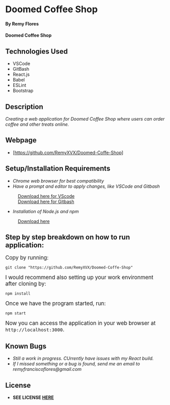 # Doomed Coffee Shop

#### By **Remy Flores**

#### **Doomed Coffee Shop**

## Technologies Used
* VSCode
* GitBash
* React.js
* Babel
* ESLint
* Bootstrap

## Description
_Creating a web application for Doomed Coffee Shop where users can order coffee and other treats online._

## Webpage
* [https://github.com/RemyXVX/Doomed-Coffe-Shop]

## Setup/Installation Requirements
* _Chrome web browser for best compatibility_
* _Have a prompt and editor to apply changes, like VSCode and Gitbash_

&nbsp;&nbsp;&nbsp;&nbsp;&nbsp;&nbsp;&nbsp;&nbsp;&nbsp;&nbsp;[Download here for VScode](https://code.visualstudio.com/download)<br>
&nbsp;&nbsp;&nbsp;&nbsp;&nbsp;&nbsp;&nbsp;&nbsp;&nbsp;&nbsp;[Download here for Gitbash](https://git-scm.com/downloads)

* _Installation of Node.js and npm_

&nbsp;&nbsp;&nbsp;&nbsp;&nbsp;&nbsp;&nbsp;&nbsp;&nbsp;&nbsp;[Download here](https://nodejs.org/en/download/)

## Step by step breakdown on how to run application:

<big>Copy by running:</big>

```
git clone "https://github.com/RemyXVX/Doomed-Coffe-Shop"
```

<big>I would recommend also setting up your work environment after cloning by:</big>

```
npm install
```

<big>Once we have the program started, run:</big>

```
npm start
```

<big>Now you can access the application in your web browser at `http://localhost:3000`.</big>

## Known Bugs
* _Still a work in progress. CUrrently have issues with my React build._
* _If I missed something or a bug is found, send me an email to remyfranciscoflores@gmail.com_

## License
* **SEE LICENSE [HERE](./LICENSE)** 
```
